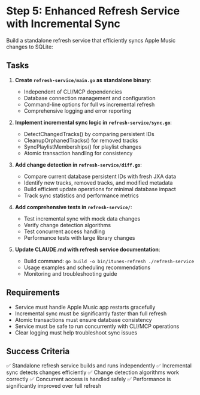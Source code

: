 # Step 5: Enhanced Refresh Service with Incremental Sync

Build a standalone refresh service that efficiently syncs Apple Music changes to SQLite:

## Tasks

1. **Create `refresh-service/main.go` as standalone binary**:
   - Independent of CLI/MCP dependencies
   - Database connection management and configuration
   - Command-line options for full vs incremental refresh
   - Comprehensive logging and error reporting

2. **Implement incremental sync logic in `refresh-service/sync.go`**:
   - DetectChangedTracks() by comparing persistent IDs
   - CleanupOrphanedTracks() for removed tracks
   - SyncPlaylistMemberships() for playlist changes
   - Atomic transaction handling for consistency

3. **Add change detection in `refresh-service/diff.go`**:
   - Compare current database persistent IDs with fresh JXA data
   - Identify new tracks, removed tracks, and modified metadata
   - Build efficient update operations for minimal database impact
   - Track sync statistics and performance metrics

4. **Add comprehensive tests in `refresh-service/`**:
   - Test incremental sync with mock data changes
   - Verify change detection algorithms
   - Test concurrent access handling
   - Performance tests with large library changes

5. **Update CLAUDE.md with refresh service documentation**:
   - Build command: `go build -o bin/itunes-refresh ./refresh-service`
   - Usage examples and scheduling recommendations
   - Monitoring and troubleshooting guide

## Requirements

- Service must handle Apple Music app restarts gracefully
- Incremental sync must be significantly faster than full refresh
- Atomic transactions must ensure database consistency
- Service must be safe to run concurrently with CLI/MCP operations
- Clear logging must help troubleshoot sync issues

## Success Criteria

✅ Standalone refresh service builds and runs independently
✅ Incremental sync detects changes efficiently
✅ Change detection algorithms work correctly
✅ Concurrent access is handled safely
✅ Performance is significantly improved over full refresh
